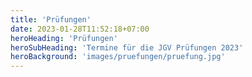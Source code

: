 ```yaml
---
title: 'Prüfungen'
date: 2023-01-28T11:52:18+07:00
heroHeading: 'Prüfungen'
heroSubHeading: 'Termine für die JGV Prüfungen 2023'
heroBackground: 'images/pruefungen/pruefung.jpg'
---
```

